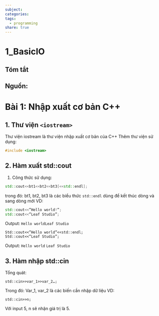 ```yaml
---
subject: 
categories: 
tags:
  - programming
share: true
---
```





# 1_BasicIO
## Tóm tắt

## Nguồn:


# Bài 1: Nhập xuất cơ bản C++
## 1. Thư viện `<iostream>`
Thư viện iostream là thư viện nhập xuất cơ bản của C++
Thêm thư viện sử dụng:
```cpp
#include <iostream>
```
## 2. Hàm xuất std::cout
1.  Công thức sử dụng:
    
```cpp
std::cout<<bt1<<bt2<<bt3[<<std::endl];
```
trong đó:
bt1, bt2, bt3 là các biểu thức
`std::endl` dùng để kết thúc dòng và sang dòng mới
VD:
```cpp
std::cout<<”Hello world!”;
std::cout<<”Leaf Studio”;
```
Output: 
`Hello worldLeaf Studio`
```
Std::cout<<”Hello world”<<std::endl;
Std::cout<<”Leaf Studio”;
```
Output: 
`Hello world`
`Leaf Studio`
## 3.  Hàm nhập std::cin
Tổng quát:
```
std::cin>>var_1>>var_2…;
```
Trong đó:
Var_1, var_2 là các biến cần nhập dữ liệu
VD:
```
std::cin>>n;
```
Với input 5, n sẽ nhận giá trị là 5.
